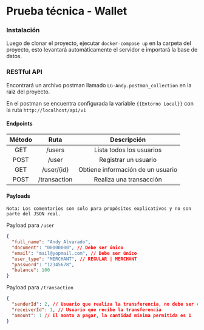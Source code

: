 # Prueba técnica - Wallet

### Instalación
Luego de clonar el proyecto, ejecutar `docker-compose up` en la carpeta del proyecto, esto levantará automáticamente el servidor e importará la base de datos.

### RESTful API
Encontrará un archivo postman llamado `LG-Andy.postman_collection` en la raiz del proyecto.

En el postman se encuentra configurada la variable `{{Entorno Local}}` con la ruta `http://localhost/api/v1`

#### Endpoints
| Método |     Ruta     |            Descripción            |
|:------:|:------------:|:---------------------------------:|
|  GET   |    /users    |     Lista todos los usuarios      |
|  POST  |    /user     |       Registrar un usuario        |
|  GET   |  /user/{id}  | Obtiene información de un usuario |
|  POST  | /transaction |      Realiza una transacción      |

#### Payloads
`Nota: Los comentarios son solo para propósitos explicativos y no son parte del JSON real.`

Payload para `/user`

```json
{
  "full_name": "Andy Alvarado",
  "document": "00000000", // Debe ser único
  "email": "mail@yopmail.com", // Debe ser único
  "user_type": "MERCHANT", // REGULAR | MERCHANT
  "password": "12345678",
  "balance": 100
}
```

Payload para `/transaction`
```json
{
  "senderId": 2, // Usuario que realiza la transferencia, no debe ser comerciante
  "receiverId": 1, // Usuario que recibe la transferencia
  "amount": 1 // El monto a pagar, la cantidad mínima permitida es 1
}
```

